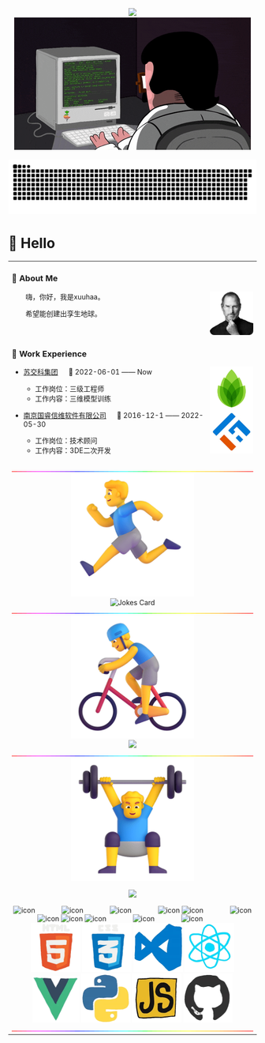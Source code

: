 <div align="center">
   <div>
      <img src="https://readme-typing-svg.demolab.com?font=Fira+Code&pause=1000&color=647CF792&width=435&lines=%22Hello%2C%20World%22;&center=true&size=27" />
  </div>
  <!-- knock code pictures 敲代码的图片 -->
<picture>
  <source media="(prefers-color-scheme: dark)" srcset="https://github.com/xuuhaa/xuuhaa/raw/main/assets/images/coding.gif" />
  <source media="(prefers-color-scheme: light)" srcset="https://github.com/xuuhaa/xuuhaa/raw/main/assets/images/developer.svg" height="225px" />
  <img src="https://github.com/xuuhaa/xuuhaa/raw/main/assets/images/coding.gif" />
</picture>
  
  <!-- for beauty 留个空行好看点 -->
  <div>&nbsp;</div>

  <!-- Snake Code Contribution Map 贪吃蛇代码贡献图 -->
 <picture>
  <source media="(prefers-color-scheme: dark)" srcset="https://github.com/xuuhaa/xuuhaa/raw/main/profile-snake-contrib/github-contribution-grid-snake-dark.svg" />
  <source media="(prefers-color-scheme: light)" srcset="https://github.com/xuuhaa/xuuhaa/raw/main/profile-snake-contrib/github-contribution-grid-snake.svg" />
  <img alt="github-snake" src="https://github.com/xuuhaa/xuuhaa/raw/main/profile-snake-contrib/github-contribution-grid-snake-dark.svg" />
</picture>

</div>

#  🙋 Hello

<table>
  
<tr><td>

### 🤺 About Me

<img align="right" width="88" src="https://github.com/xuuhaa/xuuhaa/raw/main/assets/images/jobs.png" />

<p>&emsp;&emsp;嗨，你好，我是xuuhaa。</p>
<p>&emsp;&emsp;希望能创建出孪生地球。</p>


</td></tr>

<tr><td>

### 🏢 Work Experience

<img align="right" width="88" src="https://github.com/xuuhaa/xuuhaa/raw/main/assets/images/yuanze.png" />

- [苏交科集团](http://www.jsti.com/) &emsp; 📌 2022-06-01 —— Now

  - 工作岗位：三级工程师
  - 工作内容：三维模型训练

<img align="right" width="88" src="https://github.com/xuuhaa/xuuhaa/raw/main/assets/images/tuhui.png" />

- [南京国睿信维软件有限公司](http://www.glaway.com/) &emsp; 📌 2016-12-1 —— 2022-05-30

  - 工作岗位：技术顾问
  - 工作内容：3DE二次开发

</td></tr>

<tr><td>


<!-- ########################################## 分割 ########################################## -->
<img width="200%" src="https://github.com/xuuhaa/xuuhaa/raw/main/assets/images/hr.gif" />

<div align="center">

<!-- run 图片 -->
<img src="https://github.com/xuuhaa/xuuhaa/raw/main/assets/images/man_run.png" width="250" height="250" />

<!-- Joke 笑话 -->
<div>
  <picture>
    <source media="(prefers-color-scheme: dark)" srcset="https://readme-jokes.vercel.app/api?hideBorder&bgColor=%23121212" />
    <source media="(prefers-color-scheme: light)" srcset="https://readme-jokes.vercel.app/api?hideBorder&bgColor=%ffffff" />
    <img alt="Jokes Card" src="https://readme-jokes.vercel.app/api?hideBorder&bgColor=%23121212" />
  </picture>
</div>

</div>

<!-- ########################################## 分割 ########################################## -->
<img width="200%" src="https://github.com/xuuhaa/xuuhaa/raw/main/assets/images/hr.gif" />

<div align="center" >

<!-- just img 图片 -->
<img src="https://github.com/xuuhaa/xuuhaa/raw/main/assets/images/mb.png" width="250" height="250" />

<!-- Quotes 名人名言 -->
<div><img src="https://quotes-github-readme.vercel.app/api?type=horizontal&theme=dark" /><br/></div>
  
</div>

<!-- ########################################## 分割 ########################################## -->
<img width="200%" src="https://github.com/xuuhaa/xuuhaa/raw/main/assets/images/hr.gif" />

<div align="center" >

<!-- just img 图片 -->
<img src="https://github.com/xuuhaa/xuuhaa/raw/main/assets/images/man.png" width="250" height="250" />

<!-- programming tool icon 编程工具图标 -->
<img src="https://skillicons.dev/icons?i=ps,ai,pr,c,cpp,cs,ts,discord,twitter,mongodb,instagram,idea,git" /><br>

<!-- svg -->
<img src="https://techstack-generator.vercel.app/kubernetes-icon.svg" alt="icon" width="65" style="width: 65px; height: 65px; margin-right: 50px; margin-bottom: 0px;" />
<img src="https://techstack-generator.vercel.app/js-icon.svg" alt="icon" width="65" style="width: 65px; height: 65px; margin-right: 50px; margin-bottom: 0px;" />
<img src="https://techstack-generator.vercel.app/mysql-icon.svg" alt="icon" width="65" style="width: 65px; height: 65px; margin-right: 50px; margin-bottom: 0px;" />
<img src="https://techstack-generator.vercel.app/webpack-icon.svg" alt="icon" width="65" style="width: 65px; height: 65px; margin-right: 0px; margin-bottom: 0px;" />
<img src="https://techstack-generator.vercel.app/docker-icon.svg" alt="icon" width="65" style="width: 65px; height: 65px; margin-right: 50px; margin-bottom: 0px;" /> 
<img src="https://techstack-generator.vercel.app/redux-icon.svg" alt="icon" width="65" style="width: 65px; height: 65px; margin-right: 0px; margin-bottom: 0px;" />
<img src="https://techstack-generator.vercel.app/java-icon.svg" alt="icon" width="65" style="width: 65px; height: 65px; margin-right: 0px; margin-bottom: 0px;" />
<img src="https://techstack-generator.vercel.app/eslint-icon.svg" alt="icon" width="65" style="width: 65px; height: 65px; margin-right: 0px; margin-bottom: 0px;" />
<img src="https://techstack-generator.vercel.app/aws-icon.svg" alt="icon" width="65" style="width: 65px; height: 65px; margin-right: 50px; margin-bottom: 0px;" />
<img src="https://techstack-generator.vercel.app/ts-icon.svg" alt="icon" width="65" style="width: 65px; height: 65px; margin-right: 50px; margin-bottom: 0px;" />
<img src="https://techstack-generator.vercel.app/nginx-icon.svg" alt="icon" width="65" style="width: 65px; height: 65px; margin-right: 50px; margin-bottom: 0px;" /><br>

<!-- gif -->
<img height="100" width="100" src="https://github.com/xuuhaa/xuuhaa/raw/main/assets/images/html.webp">
<img height="100" width="100" src="https://github.com/xuuhaa/xuuhaa/raw/main/assets/images/cssgif.webp">
<img height="100" width="100" src="https://github.com/xuuhaa/xuuhaa/raw/main/assets/images/vscode.webp">
<img height="100" width="100" src="https://github.com/xuuhaa/xuuhaa/raw/main/assets/images/react.webp">
<img height="95" width="95" src="https://github.com/xuuhaa/xuuhaa/raw/main/assets/images/vue.webp">
<img height="100" width="100" src="https://github.com/xuuhaa/xuuhaa/raw/main/assets/images/python.webp">
<img height="100" width="100" src="https://github.com/xuuhaa/xuuhaa/raw/main/assets/images/js.webp">
<img height="100" width="100" src="https://github.com/xuuhaa/xuuhaa/raw/main/assets/images/github.webp">

</div>

<!-- ########################################## 分割 ########################################## -->
<img width="200%" src="https://github.com/xuuhaa/xuuhaa/raw/main/assets/images/hr.gif" />

</div>


<!--
**xuuhaa/xuuhaa** is a ✨ _special_ ✨ repository because its `README.md` (this file) appears on your GitHub profile.

Here are some ideas to get you started:

- 🔭 I’m currently working on ...
- 🌱 I’m currently learning ...
- 👯 I’m looking to collaborate on ...
- 🤔 I’m looking for help with ...
- 💬 Ask me about ...
- 📫 How to reach me: ...
- 😄 Pronouns: ...
- ⚡ Fun fact: ...
-->
